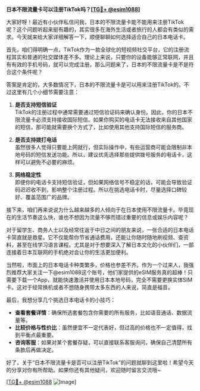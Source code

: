 **日本不限流量卡可以注册TikTok吗？[[TG💪+ @esim1088](https://t.me/s/esim1088)]**

大家好呀！最近有小伙伴私信问我，日本的不限流量卡能不能用来注册TikTok呢？这个问题听起来挺有趣的，其实很多在海外生活或者旅行的人都会有类似的需求。今天就来给大家详细解答一下，顺便聊聊如何选择适合自己的日本电话卡。

首先，咱们得明确一点，TikTok作为一款全球化的短视频社交平台，它的注册流程其实和普通的社交媒体差不多。理论上来说，只要你的设备能够正常联网，并且有有效的手机号码，就可以完成注册。那么问题来了，日本的不限流量卡是不是符合这个条件呢？

答案是肯定的，大多数情况下，日本的不限流量卡是可以用来注册TikTok的。不过这里有几个小细节需要注意：

1. **是否支持短信验证**  
   TikTok的注册过程中通常需要通过短信验证码来确认身份。因此，你的日本不限流量卡必须支持接收国际短信。如果你购买的电话卡无法接收来自其他国家的短信，那可能就需要换个方式了，比如使用其他支持国际短信的服务商。

2. **是否支持拨打电话**  
   虽然很多人觉得只要能上网就行，但实际操作中，有些运营商可能会限制非本地号码的短信发送功能。所以，建议优先选择那些提供拨号服务的电话卡，这样可以避免不必要的麻烦。

3. **网络稳定性**  
   即便你的电话卡支持短信验证，但如果网络信号不稳定的话，可能会导致验证码迟迟收不到，影响整个注册过程。所以在挑选电话卡时，尽量选择口碑较好、覆盖范围广的品牌。

接下来，咱们再来说说为什么越来越多的人倾向于在日本使用不限流量卡。毕竟现在的生活节奏这么快，谁也不想因为流量不够而错过重要的信息或娱乐内容呢？

对于留学生、商务人士以及经常往返于中日之间的朋友来说，一张合适的日本电话卡简直就是救星。它不仅能帮你节省通话费用，还能让你随时随地刷视频、查资料，甚至在线学习语言课程。尤其是对于想要深入了解日本文化的小伙伴们，一部连接着日本互联网的手机绝对会让你的生活更加便利。

当然啦，市面上的日本电话卡种类繁多，价格也参差不齐。作为一个过来人，我强烈推荐大家关注一下@esim1088这个账号，他们家提供的eSIM服务真的超棒！只需要下载一个App，就能快速激活并使用日本本地号码，完全不需要更换实体SIM卡。这对于经常换机或者不想随身携带太多东西的人来说，简直是福音。

最后，我想分享几个挑选日本电话卡的小技巧：

- **查看套餐详情**：确保所选套餐包含你需要的所有服务，比如语音通话、数据流量等。
- **比较价格与性价比**：虽然便宜不一定代表好，但过高的价格也不一定值得，找到平衡点最重要。
- **咨询客服**：如果对某个套餐存疑，可以直接联系客服询问，确保自己清楚所有条款后再做决定。

好了，关于“日本不限流量卡是否可以注册TikTok”的问题就聊到这里啦！希望今天的分享对你有所帮助。如果你还有其他疑问，欢迎随时留言交流哦~ 

[[TG💪+ @esim1088](https://t.me/s/esim1088) ![Image](https://i.postimg.cc/4NQfJmqS/Snipaste-2025-05-13-00-14-12.png)]